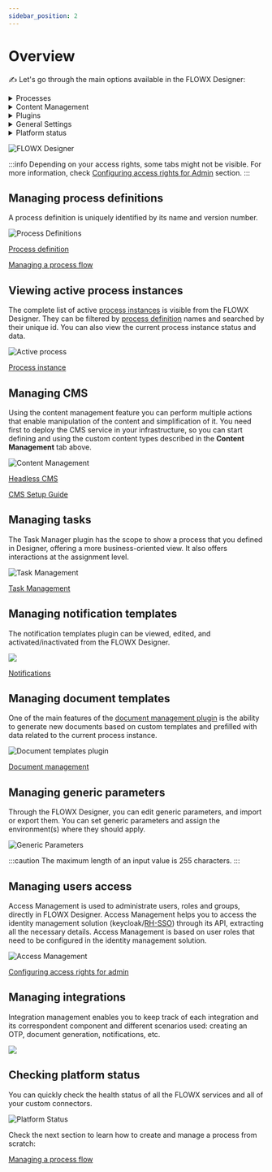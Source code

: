 ```yaml
---
sidebar_position: 2
---
```


# Overview

:writing_hand: Let's go through the main options available in the FLOWX Designer:

<details>

<summary>Processes</summary>

#### Process Definitions

* create, view, run and edit [processes](../building-blocks/process/process.md)
* view versioning history

#### Active Process

* view active [process instances](../building-blocks/process/active-process/process-instance/process-instance.md)
* [token](../building-blocks/token.md) instance and its content
* [subprocesses](../building-blocks/process/subprocess.md)

</details>

<details>

<summary>Content Management</summary>

#### Enumerations

* nomenclature containing static value definitions
* used to manage a list of values that can be used as content in UI components or templates

#### Substitution tags

* used to generate dynamic content across the platform
* list of values used for localization

#### Content models

* content models are used to create complex content collections

#### Languages

* enumeration values can be defined for a specific language

#### Source systems

* used for multiple source systems, if multiple enumerations values are needed to communicate with other systems

[Example here](../platform-deep-dive/core-components/core-extensions/content-management/using-the-service.md#example-request-a-label-by-language-or-source-system-code)

</details>

<details>

<summary>Plugins</summary>

#### Task manager

* it is a plugin suitable for back-officers and supervisors as it can be used to easily track and assign activities/tasks inside a company
* for more information, check the [Task Management](../platform-deep-dive/plugins/custom-plugins/task-management/task-management.md) section

#### Notification templates

* send various types of notifications: SMS, push notifications to mobile devices, emails
* forward custom notifications to external outgoing services
* generate and validate [OTP](../platform-deep-dive/plugins/custom-plugins/notifications-plugin/using-notifications-plugin/otp-flow/otp-flow.md) passwords for user identity verification
* for more information, check the [Notification templates plugin](../platform-deep-dive/plugins/custom-plugins/notifications-plugin/notifications-plugin.md) section

#### Document templates

* store and make changes to documents
* generate documents based on predefined templates (docx or HTML) and custom process related data
* convert documents between various formats
* splitting bulk documents into smaller separate documents
* editing documents to add generated barcodes/signatures and pictures
* for more information, check the [Document templates plugin](../platform-deep-dive/plugins/custom-plugins/documents-plugin/documents-plugin.md) section

</details>

<details>

<summary>General Settings</summary>

#### Generic parameters

* you can add generic parameters by defining key-value pairs
* they are used for values that might change from one environment to another
* for example, an URL that has different values from a development environment to a production environment

#### Access management

* Access Management is used  to administrate users, roles and groups
* Access Management is accessing keycloak through an API call, extracting all the necessary details
* it is based on user roles that need to be configured in the identity management solution

#### Integration management

* Integration management helps you configure integrations between the following components: FLOWX Process engine, plugins, or different adapters
* Integration management enables you to keep track of each integration and its correspondent component and different scenarios used: creating an OTP, document generation, notifications, etc

</details>

<details>

<summary>Platform status</summary>

* you can check the platform's health by using the **Platform Status** feature
* you can also check the installed versions against the suggested versions for each FLOWX Component

</details>


![FLOWX Designer](./img/designer_overview.gif#center)

:::info
Depending on your access rights, some tabs might not be visible. For more information, check [Configuring access rights for Admin](designer-setup-guide/configuring-access-rights-for-admin.md) section.
:::

## Managing process definitions

A process definition is uniquely identified by its name and version number.

![Process Definitions](./img/designer_process_definitions.gif)

[Process definition](../building-blocks/process/process-definition/process-definition.md)

[Managing a process flow](./managing-a-process-flow/managing-a-process-flow.md)

## Viewing active process instances

The complete list of active [process instances](../building-blocks/process/active-process/process-instance/process-instance.md) is visible from the FLOWX Designer. They can be filtered by [process definition](../building-blocks/process/process-definition/process-definition.md) names and searched by their unique id. You can also view the current process instance status and data.

![Active process](./img/designer_active_process.png)

[Process instance](../building-blocks/process/active-process/process-instance/process-instance.md)

## Managing CMS

Using the content management feature you can perform multiple actions that enable manipulation of the content and simplification of it. You need first to deploy the CMS service in your infrastructure, so you can start defining and using the custom content types described in the **Content Management** tab above.

![Content Management](./img/designer_cms.gif)

[Headless CMS](../platform-deep-dive/core-components/core-extensions/content-management/content-management.md)

[CMS Setup Guide](../platform-setup-guides/cms-setup-guide/cms-setup-guide.md)

## Managing tasks

The Task Manager plugin has the scope to show a process that you defined in Designer, offering a more business-oriented view. It also offers interactions at the assignment level.&#x20;

![Task Management](./img/designer_task_manager.png)

[Task Management](../platform-deep-dive/plugins/custom-plugins/task-management/task-management.md)

## Managing notification templates

The notification templates plugin can be viewed, edited, and activated/inactivated from the FLOWX Designer.

![](./img/designer_notification_templates.png)

[Notifications](../platform-deep-dive/plugins/custom-plugins/notifications-plugin/notifications-plugin.md)

## Managing document templates

One of the main features of the [document management plugin](../platform-deep-dive/plugins/custom-plugins/documents-plugin/documents-plugin.md) is the ability to generate new documents based on custom templates and prefilled with data related to the current process instance.

![Document templates plugin](./img/designer_documents.png)

[Document management](../platform-deep-dive/plugins/custom-plugins/documents-plugin/documents-plugin.md)

## Managing generic parameters

Through the FLOWX Designer, you can edit generic parameters, and import or export them. You can set generic parameters and assign the environment(s) where they should apply.

![Generic Parameters](./img/designer_generic_params.png)

:::caution
The maximum length of an input value is 255 characters.
:::

## Managing users access

Access Management is used to administrate users, roles and groups, directly in FLOWX Designer. Access Management helps you to access the identity management solution (keycloak/[RH-SSO](https://access.redhat.com/products/red-hat-single-sign-on)) through its API, extracting all the necessary details. Access Management is based on user roles that need to be configured in the identity management solution.

![Access Management](./img/designer_access_mng.png)

[Configuring access rights for admin](designer-setup-guide/configuring-access-rights-for-admin)

## Managing integrations

Integration management enables you to keep track of each integration and its correspondent component and different scenarios used: creating an OTP, document generation, notifications, etc.

![](./img/designer_integrations.png)

## Checking platform status

You can quickly check the health status of all the FLOWX services and all of your custom connectors.

![Platform Status](./img/designer_platform_status.png)

Check the next section to learn how to create and manage a process from scratch:

[Managing a process flow](managing-a-process-flow/)
